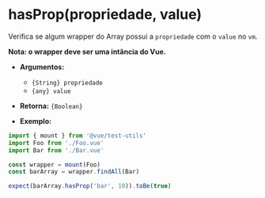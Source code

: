 # hasProp(propriedade, value)

Verifica se algum wrapper do Array possui a `propriedade` com o `value` no `vm`.

**Nota: o wrapper deve ser uma intância do Vue.**

- **Argumentos:**
  - `{String} propriedade`
  - `{any} value`

- **Retorna:** `{Boolean}`

- **Exemplo:**

```js
import { mount } from '@vue/test-utils'
import Foo from './Foo.vue'
import Bar from './Bar.vue'

const wrapper = mount(Foo)
const barArray = wrapper.findAll(Bar)

expect(barArray.hasProp('bar', 10)).toBe(true)
```

